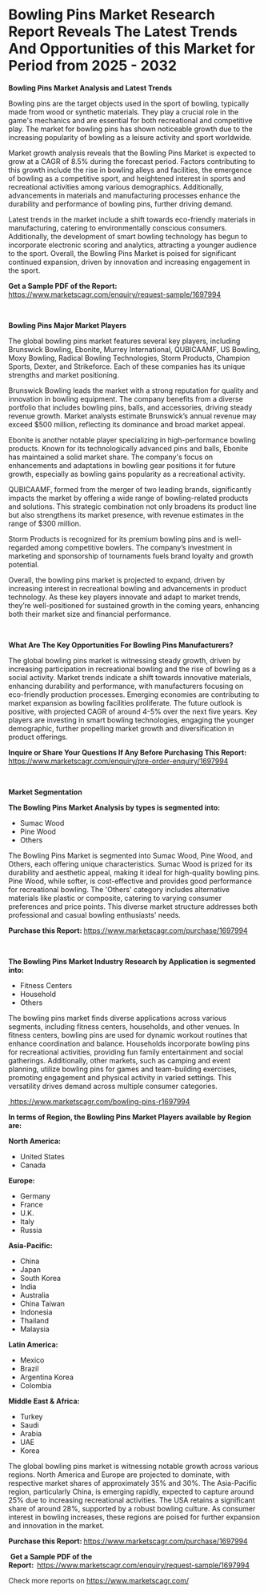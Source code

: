 <p><h1>Bowling Pins Market Research Report Reveals The Latest Trends And Opportunities of this Market for Period from 2025 - 2032</h1></p><p><strong>Bowling Pins Market Analysis and Latest Trends</strong></p>
<p><p>Bowling pins are the target objects used in the sport of bowling, typically made from wood or synthetic materials. They play a crucial role in the game's mechanics and are essential for both recreational and competitive play. The market for bowling pins has shown noticeable growth due to the increasing popularity of bowling as a leisure activity and sport worldwide.</p><p>Market growth analysis reveals that the Bowling Pins Market is expected to grow at a CAGR of 8.5% during the forecast period. Factors contributing to this growth include the rise in bowling alleys and facilities, the emergence of bowling as a competitive sport, and heightened interest in sports and recreational activities among various demographics. Additionally, advancements in materials and manufacturing processes enhance the durability and performance of bowling pins, further driving demand.</p><p>Latest trends in the market include a shift towards eco-friendly materials in manufacturing, catering to environmentally conscious consumers. Additionally, the development of smart bowling technology has begun to incorporate electronic scoring and analytics, attracting a younger audience to the sport. Overall, the Bowling Pins Market is poised for significant continued expansion, driven by innovation and increasing engagement in the sport.</p></p>
<p><strong>Get a Sample PDF of the Report:&nbsp;</strong> <a href="https://www.marketscagr.com/enquiry/request-sample/1697994?utm_campaign=2239&utm_medium=2&utm_source=Github&utm_content=ia&utm_term=07022025&utm_id=bowling-pins">https://www.marketscagr.com/enquiry/request-sample/1697994</a></p>
<p>&nbsp;</p>
<p><strong>Bowling Pins Major Market Players</strong></p>
<p><p>The global bowling pins market features several key players, including Brunswick Bowling, Ebonite, Murrey International, QUBICAAMF, US Bowling, Moxy Bowling, Radical Bowling Technologies, Storm Products, Champion Sports, Dexter, and Strikeforce. Each of these companies has its unique strengths and market positioning.</p><p>Brunswick Bowling leads the market with a strong reputation for quality and innovation in bowling equipment. The company benefits from a diverse portfolio that includes bowling pins, balls, and accessories, driving steady revenue growth. Market analysts estimate Brunswick’s annual revenue may exceed $500 million, reflecting its dominance and broad market appeal.</p><p>Ebonite is another notable player specializing in high-performance bowling products. Known for its technologically advanced pins and balls, Ebonite has maintained a solid market share. The company's focus on enhancements and adaptations in bowling gear positions it for future growth, especially as bowling gains popularity as a recreational activity.</p><p>QUBICAAMF, formed from the merger of two leading brands, significantly impacts the market by offering a wide range of bowling-related products and solutions. This strategic combination not only broadens its product line but also strengthens its market presence, with revenue estimates in the range of $300 million.</p><p>Storm Products is recognized for its premium bowling pins and is well-regarded among competitive bowlers. The company’s investment in marketing and sponsorship of tournaments fuels brand loyalty and growth potential.</p><p>Overall, the bowling pins market is projected to expand, driven by increasing interest in recreational bowling and advancements in product technology. As these key players innovate and adapt to market trends, they’re well-positioned for sustained growth in the coming years, enhancing both their market size and financial performance.</p></p>
<p>&nbsp;</p>
<p><strong>What Are The Key Opportunities For Bowling Pins Manufacturers?</strong></p>
<p><p>The global bowling pins market is witnessing steady growth, driven by increasing participation in recreational bowling and the rise of bowling as a social activity. Market trends indicate a shift towards innovative materials, enhancing durability and performance, with manufacturers focusing on eco-friendly production processes. Emerging economies are contributing to market expansion as bowling facilities proliferate. The future outlook is positive, with projected CAGR of around 4-5% over the next five years. Key players are investing in smart bowling technologies, engaging the younger demographic, further propelling market growth and diversification in product offerings.</p></p>
<p><strong>Inquire or Share Your Questions If Any Before Purchasing This Report:</strong> <a href="https://www.marketscagr.com/enquiry/pre-order-enquiry/1697994?utm_campaign=2239&utm_medium=2&utm_source=Github&utm_content=ia&utm_term=07022025&utm_id=bowling-pins">https://www.marketscagr.com/enquiry/pre-order-enquiry/1697994</a></p>
<p>&nbsp;</p>
<p><strong>Market Segmentation</strong></p>
<p><strong>The Bowling Pins Market Analysis by types is segmented into:</strong></p>
<p><ul><li>Sumac Wood</li><li>Pine Wood</li><li>Others</li></ul></p>
<p><p>The Bowling Pins Market is segmented into Sumac Wood, Pine Wood, and Others, each offering unique characteristics. Sumac Wood is prized for its durability and aesthetic appeal, making it ideal for high-quality bowling pins. Pine Wood, while softer, is cost-effective and provides good performance for recreational bowling. The 'Others' category includes alternative materials like plastic or composite, catering to varying consumer preferences and price points. This diverse market structure addresses both professional and casual bowling enthusiasts' needs.</p></p>
<p><strong>Purchase this Report:&nbsp;</strong><a href="https://www.marketscagr.com/purchase/1697994?utm_campaign=2239&utm_medium=2&utm_source=Github&utm_content=ia&utm_term=07022025&utm_id=bowling-pins">https://www.marketscagr.com/purchase/1697994</a></p>
<p>&nbsp;</p>
<p><strong>The Bowling Pins Market Industry Research by Application is segmented into:</strong></p>
<p><ul><li>Fitness Centers</li><li>Household</li><li>Others</li></ul></p>
<p><p>The bowling pins market finds diverse applications across various segments, including fitness centers, households, and other venues. In fitness centers, bowling pins are used for dynamic workout routines that enhance coordination and balance. Households incorporate bowling pins for recreational activities, providing fun family entertainment and social gatherings. Additionally, other markets, such as camping and event planning, utilize bowling pins for games and team-building exercises, promoting engagement and physical activity in varied settings. This versatility drives demand across multiple consumer categories.</p></p>
<p><a href="https://www.marketscagr.com/bowling-pins-r1697994?utm_campaign=2239&utm_medium=2&utm_source=Github&utm_content=ia&utm_term=07022025&utm_id=bowling-pins">&nbsp;https://www.marketscagr.com/bowling-pins-r1697994</a></p>
<p><strong>In terms of Region, the Bowling Pins Market Players available by Region are:</strong></p>
<p>
    <p> <strong> North America: </strong>
        <ul>
            <li>United States</li>
            <li>Canada</li>
        </ul>
        </p> 
    <p> <strong> Europe: </strong>
        <ul>
            <li>Germany</li>
            <li>France</li>
            <li>U.K.</li>
            <li>Italy</li>
            <li>Russia</li>
        </ul>
        </p> 
    <p> <strong> Asia-Pacific: </strong>
        <ul>
            <li>China</li>
            <li>Japan</li>
            <li>South Korea</li>
            <li>India</li>
            <li>Australia</li>
            <li>China Taiwan</li>
            <li>Indonesia</li>
            <li>Thailand</li>
            <li>Malaysia</li>
        </ul>
        </p> 
    <p> <strong> Latin America: </strong>
        <ul>
            <li>Mexico</li>
            <li>Brazil</li>
            <li>Argentina Korea</li>
            <li>Colombia</li>
        </ul>
        </p> 
    <p> <strong> Middle East & Africa: </strong>
        <ul>
            <li>Turkey</li>
            <li>Saudi</li>
            <li>Arabia</li>
            <li>UAE</li>
            <li>Korea</li>
        </ul>
    </p>
    </p>
<p><p>The global bowling pins market is witnessing notable growth across various regions. North America and Europe are projected to dominate, with respective market shares of approximately 35% and 30%. The Asia-Pacific region, particularly China, is emerging rapidly, expected to capture around 25% due to increasing recreational activities. The USA retains a significant share of around 28%, supported by a robust bowling culture. As consumer interest in bowling increases, these regions are poised for further expansion and innovation in the market.</p></p>
<p><strong>Purchase this Report: </strong><a href="https://www.marketscagr.com/purchase/1697994?utm_campaign=2239&utm_medium=2&utm_source=Github&utm_content=ia&utm_term=07022025&utm_id=bowling-pins">https://www.marketscagr.com/purchase/1697994</a></p>
<p>&nbsp;<strong>Get a Sample PDF of the Report:&nbsp;&nbsp;</strong><a href="https://www.marketscagr.com/enquiry/request-sample/1697994?utm_campaign=2239&utm_medium=2&utm_source=Github&utm_content=ia&utm_term=07022025&utm_id=bowling-pins">https://www.marketscagr.com/enquiry/request-sample/1697994</a></p>
<p><strong></strong></p>
<p>Check more reports on <a href="https://www.marketscagr.com/?utm_campaign=2239&utm_medium=2&utm_source=Github&utm_content=ia&utm_term=07022025&utm_id=bowling-pins">https://www.marketscagr.com/</a></p>